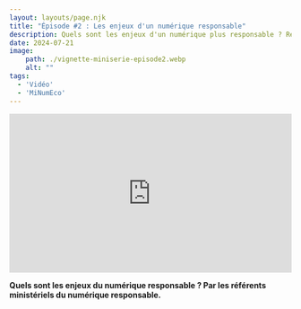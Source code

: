 ```yaml
---
layout: layouts/page.njk
title: "Épisode #2 : Les enjeux d'un numérique responsable"
description: Quels sont les enjeux d'un numérique plus responsable ? Réponse des référents ministériels numérique responsable
date: 2024-07-21
image:
    path: ./vignette-miniserie-episode2.webp
    alt: ""
tags:
  - 'Vidéo'
  - 'MiNumEco'
---
```


<!-- intégraton vidéo dailymotion de la chaine de la DINUM -->

<div style="position:relative;padding-bottom:56.25%;height:0;overflow:hidden;"> <iframe style="width:100%;height:100%;position:absolute;left:0px;top:0px;overflow:hidden" frameborder="0" type="text/html" src="https://www.dailymotion.com/embed/video/x9368gg" width="100%" height="100%" allowfullscreen title="Dailymotion Video Player" > </iframe> </div>

<!-- légende de la vidéo-->

**Quels sont les enjeux du numérique responsable ? Par les référents ministériels du numérique responsable.**

<!-- description-->

<!-- transcription->

*Transcription*

A venir
